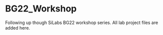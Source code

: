 # BG22_Workshop
 Following up though SiLabs BG22 workshop series. All lab project files are added here.
